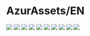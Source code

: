 # AzurAssets/EN
![](https://img.shields.io/badge/EN-9.1.215-blue?style=flat-square)
![](https://img.shields.io/badge/CV-620-blue?style=flat-square)
![](https://img.shields.io/badge/L2D-695-blue?style=flat-square)
![](https://img.shields.io/badge/PIC-24-blue?style=flat-square)
![](https://img.shields.io/badge/BGM-26-blue?style=flat-square)
![](https://img.shields.io/badge/CIPHER-56-blue?style=flat-square)
![](https://img.shields.io/badge/MANGA-84-blue?style=flat-square)
![](https://img.shields.io/badge/PAINTING-339-blue?style=flat-square)
![](https://img.shields.io/badge/DORM-133-blue?style=flat-square)
![](https://img.shields.io/badge/MAP-1-blue?style=flat-square)